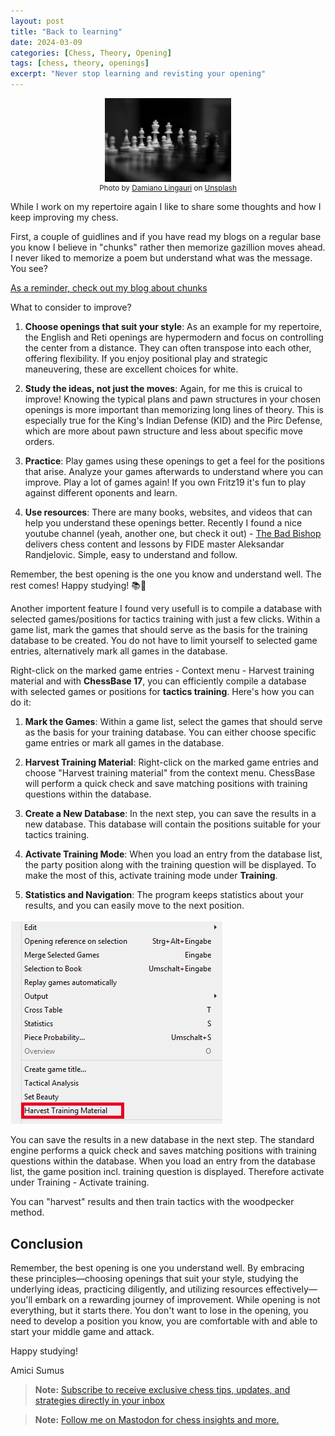 ```yaml
---
layout: post
title: "Back to learning"
date: 2024-03-09
categories: [Chess, Theory, Opening]
tags: [chess, theory, openings]
excerpt: "Never stop learning and revisting your opening"
---
```


<div style="text-align: center;">
<img src="../assets/images/damiano-lingauri-bUM4weg0RSI-unsplash.jpg"
alt="image" width="40%">
</div>

<div style="text-align: center; font-size: smaller;">
Photo by <a href="https://unsplash.com/@dendrolago89?utm_content=creditCopyText&utm_medium=referral&utm_source=unsplash">Damiano Lingauri</a> on <a href="https://unsplash.com/photos/white-and-black-chess-pieces-bUM4weg0RSI?utm_content=creditCopyText&utm_medium=referral&utm_source=unsplash">Unsplash</a>
</div>


While I work on my repertoire again I like to share some thoughts and how I keep improving my chess.

First, a couple of guidlines and if you have read my blogs on a regular base you know I believe in "chunks" rather then memorize gazillion moves ahead. I never liked to memorize a poem but understand what was the message. You see?

[As a reminder, check out my blog about chunks](https://chess.myvortexcloud.com/Mastering-Chess-Calculation/)

What to consider to improve?

1. **Choose openings that suit your style**: As an example for my repertoire, the English and Reti openings are hypermodern and focus on controlling the center from a distance. They can often transpose into each other, offering flexibility. If you enjoy positional play and strategic maneuvering, these are excellent choices for white.

2. **Study the ideas, not just the moves**: Again, for me this is cruical to improve! Knowing the typical plans and pawn structures in your chosen openings is more important than memorizing long lines of theory. This is especially true for the King's Indian Defense (KID) and the Pirc Defense, which are more about pawn structure and less about specific move orders.

3. **Practice**: Play games using these openings to get a feel for the positions that arise. Analyze your games afterwards to understand where you can improve. Play a lot of games again! If you own Fritz19 it's fun to play against different oponents and learn.

4. **Use resources**: There are many books, websites, and videos that can help you understand these openings better. Recently I found a nice youtube channel (yeah, another one, but check it out) - [The Bad Bishop](https://www.youtube.com/@BadBishopChess/videos) delivers chess content and lessons by FIDE master Aleksandar Randjelovic. Simple, easy to understand and follow.

Remember, the best opening is the one you know and understand well. The rest comes! Happy studying! 📚🏁

Another importent feature I found very usefull is to compile a database with selected games/positions for tactics training with just a few clicks.
Within a game list, mark the games that should serve as the basis for the training database to be created.
You do not have to limit yourself to selected game entries, alternatively mark all games in the database.

Right-click on the marked game entries - Context menu - Harvest training material and with **ChessBase 17**, you can efficiently compile a database with selected games or positions for **tactics training**. Here's how you can do it:

1. **Mark the Games**: Within a game list, select the games that should serve as the basis for your training database. You can either choose specific game entries or mark all games in the database.

2. **Harvest Training Material**: Right-click on the marked game entries and choose "Harvest training material" from the context menu. ChessBase will perform a quick check and save matching positions with training questions within the database.

3. **Create a New Database**: In the next step, you can save the results in a new database. This database will contain the positions suitable for your tactics training.

4. **Activate Training Mode**: When you load an entry from the database list, the party position along with the training question will be displayed. To make the most of this, activate training mode under **Training**.

5. **Statistics and Navigation**: The program keeps statistics about your results, and you can easily move to the next position.

![alt text](../assets/images/harvest.png)


You can save the results in a new database in the next step. The standard engine performs a quick check and saves matching positions with training questions within the database. When you load an entry from the database list, the game position incl. training question is displayed. Therefore activate under Training - Activate training.

You can "harvest" results and then train tactics with the woodpecker method.

## Conclusion

Remember, the best opening is one you understand well. By embracing these principles—choosing openings that suit your style, studying the underlying ideas, practicing diligently, and utilizing resources effectively—you'll embark on a rewarding journey of improvement. While opening is not everything, but it starts there. You don't want to lose in the opening, you need to develop a position you know, you are comfortable with and able to start your middle game and attack.

Happy studying!

Amici Sumus

> **Note:** [Subscribe to receive exclusive chess tips, updates, and strategies directly in your inbox](https://follow.it/senior-chess-improver?leanpub) 

> **Note:** [Follow me on Mastodon for chess insights and more.](https://mastodon.online/invite/mWSpfQP8)
